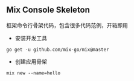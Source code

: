 ## Mix Console Skeleton

框架命令行骨架代码，包含很多代码范例，开箱即用

- 安装开发工具

~~~
go get -u github.com/mix-go/mix@master
~~~

- 创建应用骨架

~~~
mix new --name=hello
~~~
